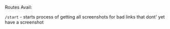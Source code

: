 Routes Avail:

``/start`` - starts process of getting all screenshots for bad links that dont' yet have a screenshot